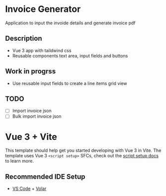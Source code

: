 # Invoice Generator

Application to input the invoide details and generate invoice pdf

## Description

- Vue 3 app with taildwind css
- Reusable components text area, input fields and buttons

## Work in progrss

- Use reusable input fields to create a line items grid view

## TODO

- [ ] Import invoice json
- [ ] Bulk import invoice json

# Vue 3 + Vite

This template should help get you started developing with Vue 3 in Vite. The template uses Vue 3 `<script setup>` SFCs, check out the [script setup docs](https://v3.vuejs.org/api/sfc-script-setup.html#sfc-script-setup) to learn more.

## Recommended IDE Setup

- [VS Code](https://code.visualstudio.com/) + [Volar](https://marketplace.visualstudio.com/items?itemName=Vue.volar)
